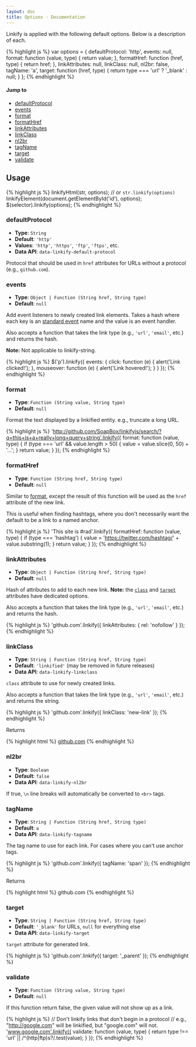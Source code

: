 ```yaml
---
layout: doc
title: Options · Documentation
---
```


Linkify is applied with the following default options. Below is a description of each.

{% highlight js %}
var options = {
  defaultProtocol: 'http',
  events: null,
  format: function (value, type) {
    return value;
  },
  formatHref: function (href, type) {
    return href;
  },
  linkAttributes: null,
  linkClass: null,
  nl2br: false,
  tagName: 'a',
  target: function (href, type) {
    return type === 'url' ? '_blank' : null;
  }
};
{% endhighlight %}

#### Jump to

* [defaultProtocol](#defaultprotocol)
* [events](#events)
* [format](#format)
* [formatHref](#formathref)
* [linkAttributes](#linkattributes)
* [linkClass](#linkclass)
* [nl2br](#nl2br)
* [tagName](#tagname)
* [target](#target)
* [validate](#validate)

## Usage

{% highlight js %}
linkifyHtml(str, options); // or `str.linkify(options)`
linkifyElement(document.getElementById('id'), options);
$(selector).linkify(options);
{% endhighlight %}

### defaultProtocol

* **Type**: `String`
* **Default**: `'http'`
* **Values**: `'http'`, `'https'`, `'ftp'`, `'ftps'`, etc.
* **Data API**: `data-linkify-default-protocol`

Protocol that should be used in `href` attributes for URLs without a protocol (e.g., `github.com`).

### events

* **Type**: `Object | Function (String href, String type)`
* **Default**: `null`

Add event listeners to newly created link elements. Takes a hash where each key is an [standard event](https://developer.mozilla.org/en-US/docs/Web/Events) name and the value is an event handler.

Also accepts a function that takes the link type (e.g., `'url'`, `'email'`, etc.) and returns the hash.

**Note:** Not applicable to linkify-string.

{% highlight js %}
$('p').linkify({
  events: {
    click: function (e) {
      alert('Link clicked!');
    },
    mouseover: function (e) {
      alert('Link hovered!');
    }
  }
});
{% endhighlight %}

### format

* **Type**: `Function (String value, String type)`
* **Default**: `null`

Format the text displayed by a linkified entity. e.g., truncate a long URL.

{% highlight js %}
'http://github.com/SoapBox/linkifyjs/search/?q=this+is+a+really+long+query+string'.linkify({
  format: function (value, type) {
    if (type === 'url' && value.length > 50) {
      value = value.slice(0, 50) + '…';
    }
    return value;
  }
});
{% endhighlight %}

### formatHref

* **Type**: `Function (String href, String type)`
* **Default**: `null`

Similar to [format](#format), except the result of this function will be used as the `href` attribute of the new link.

This is useful when finding hashtags, where you don't necessarily want the default to be a link to a named anchor.

{% highlight js %}
'This site is #rad'.linkify({
  formatHref: function (value, type) {
    if (type === 'hashtag') {
      value = 'https://twitter.com/hashtag/' + value.substring(1);
    }
    return value;
  }
});
{% endhighlight %}

### linkAttributes

* **Type**: `Object | Function (String href, String type)`
* **Default**: `null`

Hash of attributes to add to each new link. **Note:** the [`class`](#linkClass) and [`target`](#target) attributes have dedicated options.

Also accepts a function that takes the link type (e.g., `'url'`, `'email'`, etc.) and returns the hash.


{% highlight js %}
'github.com'.linkify({
  linkAttributes: {
    rel: 'nofollow'
  }
});
{% endhighlight %}

### linkClass

* **Type**: `String | Function (String href, String type)`
* **Default**: `'linkified'` (may be removed in future releases)
* **Data API**: `data-linkify-linkclass`

`class` attribute to use for newly created links.

Also accepts a function that takes the link type (e.g., `'url'`, `'email'`, etc.) and returns the string.

{% highlight js %}
'github.com'.linkify({
  linkClass: 'new-link'
});
{% endhighlight %}

Returns

{% highlight html %}
<a href="http://github.com" class="new-link">github.com</a>
{% endhighlight %}

### nl2br

* **Type**: `Boolean`
* **Default**: `false`
* **Data API**: `data-linkify-nl2br`

If true, `\n` line breaks will automatically be converted to `<br>` tags.

### tagName

* **Type**: `String | Function (String href, String type)`
* **Default**: `a`
* **Data API**: `data-linkify-tagname`

The tag name to use for each link. For cases where you can't use anchor tags.

{% highlight js %}
'github.com'.linkify({
  tagName: 'span'
});
{% endhighlight %}

Returns

{% highlight html %}
<span href="http://github.com">github.com</span>
{% endhighlight %}

### target

* **Type**: `String | Function (String href, String type)`
* **Default**: `'_blank'` for URLs, `null` for everything else
* **Data API**: `data-linkify-target`

`target` attribute for generated link.

{% highlight js %}
'github.com'.linkify({
  target: '_parent'
});
{% endhighlight %}

### validate

* **Type**: `Function (String value, String type)`
* **Default**: `null`

If this function return false, the given value will not show up as a link.

{% highlight js %}
// Don't linkify links that don't begin in a protocol
// e.g., "http://google.com" will be linkified, but "google.com" will not.
'www.google.com'.linkify({
  validate: function (value, type) {
    return type !== 'url' || /^(http|ftp)s?/.test(value);
  }
});
{% endhighlight %}
